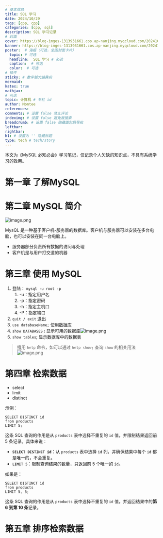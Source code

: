 ```yaml
---
# 基本信息
title: SQL 学习
date: 2024/10/29
tags: [cpp, cpp]
categories: [cpp, sql]
description: SQL 学习记录
# 封面
cover: https://blog-imges-1313931661.cos.ap-nanjing.myqcloud.com/20241029153626.png
banner: https://blog-imges-1313931661.cos.ap-nanjing.myqcloud.com/20241029153626.png
poster:  # 海报（可选，全图封面卡片）
  topic: # 可选
  headline:  SQL 学习 # 必选
  caption:  # 可选
  color:  # 可选
# 插件
sticky: # 数字越大越靠前
mermaid:
katex: true
mathjax: 
# 可选
topic: 计算机 # 专栏 id
author: Montee
references:
comments: # 设置 false 禁止评论
indexing: # 设置 false 避免被搜索
breadcrumb: # 设置 false 隐藏面包屑导航
leftbar: 
rightbar:
h1: # 设置为 '' 隐藏标题
type: tech # tech/story
---
```


本文为《MySQL 必知必会》学习笔记，仅记录个人欠缺的知识点，不具有系统学习的效用。

# 第一章 了解MySQL

# 第二章 MySQL 简介
![image.png](https://blog-imges-1313931661.cos.ap-nanjing.myqcloud.com/20241029151214.png)


MysQL 是一种基于客户机-服务器的数据库。客户机与服务器可以安装在多台电脑，也可以安装在同一台电脑上。
* 服务器部分负责所有数据的访问与处理
* 客户机是与用户打交道的机器

# 第三章 使用 MySQL

1. 登陆： `mysql -u root -p` 
	1. -u：指定用户名
	2. -p：指定密码
	3. -h：指定主机口
	4. -P：指定端口
2. `quit / exit` 退出
3. `use databaseName;` 使用数据库
4. `show DATABASES；`显示可用的数据库![image.png](https://blog-imges-1313931661.cos.ap-nanjing.myqcloud.com/20241029152005.png)
5. `show tables`; 显示数据库中的数据表

> 擅用 `help` 命令，如可以通过 `help show;` 查询 `show` 的相关用法![image.png](https://blog-imges-1313931661.cos.ap-nanjing.myqcloud.com/20241029153223.png)


# 第四章 检索数据

* select
* limit
* distinct

示例：

```mysql
SELECT DISTINCT id
from products
LIMIT 5;
```

这条 SQL 查询的作用是从 `products` 表中选择不重复的 `id` 值，并限制结果返回前 5 条记录。具体来说：

- **`SELECT DISTINCT id`**：从 `products` 表中选择 `id` 列，并确保结果中每个 `id` 都是唯一的，不会重复。
- **`LIMIT 5`**：限制查询结果的数量，只返回前 5 个唯一的 `id`。



如果是：

```mysql
SELECT DISTINCT id
from products
LIMIT 5, 5;
```

这条 SQL 查询的作用是从 `products` 表中选择不重复的 `id` 值，并返回结果中的**第 6 到第 10 条**记录。


# 第五章 排序检索数据


